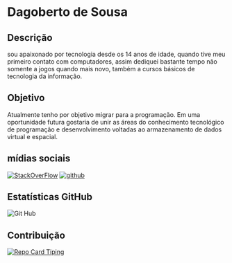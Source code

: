 # Dagoberto de Sousa

## Descrição

sou apaixonado por tecnologia desde os 14 anos de idade, quando tive meu primeiro contato com computadores, assim dediquei bastante tempo não somente a jogos quando mais novo, também a cursos básicos de tecnologia da informação.


## Objetivo

Atualmente tenho por objetivo migrar para a programação. Em uma oportunidade futura gostaria de unir as áreas do conhecimento tecnológico de programação e desenvolvimento voltadas ao armazenamento de dados virtual e espacial.

## mídias sociais

[![StackOverFlow](https://img.shields.io/badge/StackOverFlow-000?style=for-the-badge&logo=stackoverflow)](https://stackoverflow.com//users/22365090/dagobertodesousa) [![github](https://img.shields.io/badge/github-000?style=for-the-badge&logo=github)](https://github.com/dagobertodesousa)

## Estatísticas GitHub

![Git Hub](https://github-readme-stats.vercel.app/api?username=dagobertodesousa&theme=merko&color=fff&bg_color=000&border_color=f00&text_color=fff&title_color=fff&show_icons=true&icon_color=7799bf)

## Contribuição

[![Repo Card Tiping](https://github-readme-stats.vercel.app/api/pin/?username=dagobertodesousa&repo=tiping&theme=merko&color=fff&bg_color=000&border_color=f00&text_color=fff&title_color=fff&show_icons=true&icon_color=7799bf&)](https://github.com/Dagobertodesousa/youtube)
